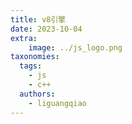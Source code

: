 ```yaml
---
title: v8引擎
date: 2023-10-04
extra:
    image: ../js_logo.png
taxonomies:
  tags:
    - js
    - c++
  authors:
    - liguangqiao  
---
```

